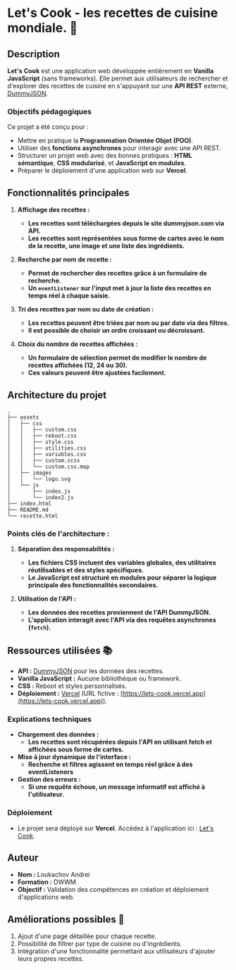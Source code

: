 # Let's Cook - les recettes de cuisine mondiale. 🍳

## Description

**Let's Cook** est une application web développée entièrement en **Vanilla JavaScript** (sans frameworks). Elle permet aux utilisateurs de rechercher et d'explorer des recettes de cuisine en s'appuyant sur une **API REST** externe, [DummyJSON](https://dummyjson.com/).

### Objectifs pédagogiques

Ce projet a été conçu pour :

- Mettre en pratique la **Programmation Orientée Objet (POO)**.
- Utiliser des **fonctions asynchrones** pour interagir avec une API REST.
- Structurer un projet web avec des bonnes pratiques : **HTML sémantique**, **CSS modularisé**, et **JavaScript en modules**.
- Préparer le déploiement d'une application web sur **Vercel**.

## Fonctionnalités principales

1. **Affichage des recettes :**
   - **Les recettes sont téléchargées depuis le site dummyjson.com via API.**
   - **Les recettes sont représentées sous forme de cartes avec le nom de la recette, une image et une liste des ingrédients.**

2. **Recherche par nom de recette :**
   - **Permet de rechercher des recettes grâce à un formulaire de recherche.**
   - **Un `eventListener` sur l'input met à jour la liste des recettes en temps réel à chaque saisie.**

3. **Tri des recettes par nom ou date de création :**
   - **Les recettes peuvent être triées par nom ou par date via des filtres.**
   - **Il est possible de choisir un ordre croissant ou décroissant.**

4. **Choix du nombre de recettes affichées :**
   - **Un formulaire de sélection permet de modifier le nombre de recettes affichées (12, 24 ou 30).**
   - **Ces valeurs peuvent être ajustées facilement.**

## Architecture du projet

```
.
├── assets
│   ├── css
│   │   ├── custom.css
│   │   ├── reboot.css
│   │   ├── style.css
│   │   ├── utilities.css
│   │   ├── variables.css
│   │   ├── custom.scss
|   |   └── custom.css.map
│   ├── images
│   │   └── logo.svg
│   └── js
│       ├── index.js
│       └── index2.js
├── index.html
├── README.md
└── recette.html
```

### Points clés de l'architecture :

1. **Séparation des responsabilités :**
   - **Les fichiers CSS incluent des variables globales, des utilitaires réutilisables et des styles spécifiques.**
   - **Le JavaScript est structuré en modules pour séparer la logique principale des fonctionnalités secondaires.**

2. **Utilisation de l'API :**
   - **Les données des recettes proviennent de l'API DummyJSON.**
   - **L'application interagit avec l'API via des requêtes asynchrones (`fetch`).**

## Ressources utilisées 📚

- **API :** [DummyJSON](https://dummyjson.com/) pour les données des recettes.
- **Vanilla JavaScript :** Aucune bibliothèque ou framework.
- **CSS :** Reboot et styles personnalisés.
- **Déploiement :** [Vercel](https://vercel.com/) (URL fictive : [https://lets-cook.vercel.app](https://lets-cook.vercel.app)).

### Explications techniques

- **Chargement des données :**
   - **Les recettes sont récupérées depuis l'API en utilisant fetch et affichées sous forme de cartes.**
- **Mise à jour dynamique de l'interface :**
   - **Recherche et filtres agissent en temps réel grâce à des eventListeners**
- **Gestion des erreurs :**
   - **Si une requête échoue, un message informatif est affiché à l'utilisateur.**

### Déploiement

- Le projet sera déployé sur **Vercel**. Accédez à l'application ici : [Let's Cook](https://lets-cook.vercel.app).

## Auteur

- **Nom :** Loukachov Andrei  
- **Formation :** DWWM
- **Objectif :** Validation des compétences en création et déploiement d'applications web.

## Améliorations possibles 🚀

1. Ajout d'une page détaillée pour chaque recette.
2. Possibilité de filtrer par type de cuisine ou d'ingrédients.
3. Intégration d'une fonctionnalité permettant aux utilisateurs d'ajouter leurs propres recettes.